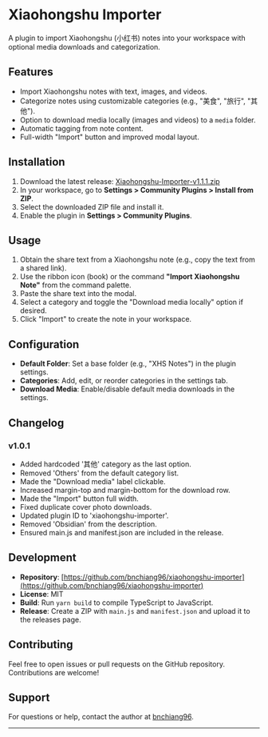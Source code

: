 # Xiaohongshu Importer

A plugin to import Xiaohongshu (小红书) notes into your workspace with optional media downloads and categorization.

## Features
- Import Xiaohongshu notes with text, images, and videos.
- Categorize notes using customizable categories (e.g., "美食", "旅行", "其他").
- Option to download media locally (images and videos) to a `media` folder.
- Automatic tagging from note content.
- Full-width "Import" button and improved modal layout.

## Installation
1. Download the latest release: [Xiaohongshu-Importer-v1.1.1.zip](https://github.com/bnchiang96/xiaohongshu-importer/releases/download/1.1.1/Xiaohongshu-Importer-v1.1.1.zip)
2. In your workspace, go to **Settings > Community Plugins > Install from ZIP**.
3. Select the downloaded ZIP file and install it.
4. Enable the plugin in **Settings > Community Plugins**.

## Usage
1. Obtain the share text from a Xiaohongshu note (e.g., copy the text from a shared link).
2. Use the ribbon icon (book) or the command **"Import Xiaohongshu Note"** from the command palette.
3. Paste the share text into the modal.
4. Select a category and toggle the "Download media locally" option if desired.
5. Click "Import" to create the note in your workspace.

## Configuration
- **Default Folder**: Set a base folder (e.g., "XHS Notes") in the plugin settings.
- **Categories**: Add, edit, or reorder categories in the settings tab.
- **Download Media**: Enable/disable default media downloads in the settings.

## Changelog
### v1.0.1
- Added hardcoded '其他' category as the last option.
- Removed 'Others' from the default category list.
- Made the "Download media" label clickable.
- Increased margin-top and margin-bottom for the download row.
- Made the "Import" button full width.
- Fixed duplicate cover photo downloads.
- Updated plugin ID to 'xiaohongshu-importer'.
- Removed 'Obsidian' from the description.
- Ensured main.js and manifest.json are included in the release.

## Development
- **Repository**: [https://github.com/bnchiang96/xiaohongshu-importer](https://github.com/bnchiang96/xiaohongshu-importer)
- **License**: MIT
- **Build**: Run `yarn build` to compile TypeScript to JavaScript.
- **Release**: Create a ZIP with `main.js` and `manifest.json` and upload it to the releases page.

## Contributing
Feel free to open issues or pull requests on the GitHub repository. Contributions are welcome!

## Support
For questions or help, contact the author at [bnchiang96](https://github.com/bnchiang96).

---
